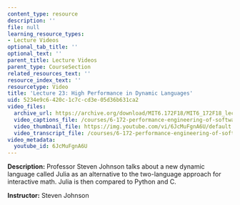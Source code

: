 ```yaml
---
content_type: resource
description: ''
file: null
learning_resource_types:
- Lecture Videos
optional_tab_title: ''
optional_text: ''
parent_title: Lecture Videos
parent_type: CourseSection
related_resources_text: ''
resource_index_text: ''
resourcetype: Video
title: 'Lecture 23: High Performance in Dynamic Languages'
uid: 5234e9c6-420c-1c7c-cd3e-05d36b631ca2
video_files:
  archive_url: https://archive.org/download/MIT6.172F18/MIT6_172F18_lecture_23_300k.mp4
  video_captions_file: /courses/6-172-performance-engineering-of-software-systems-fall-2018/7ea5ddf37ea456e693643758e5d227a9_6JcMuFgnA6U.vtt
  video_thumbnail_file: https://img.youtube.com/vi/6JcMuFgnA6U/default.jpg
  video_transcript_file: /courses/6-172-performance-engineering-of-software-systems-fall-2018/89f1081130ba65fd4f6c6a4e8b2c4f04_6JcMuFgnA6U.pdf
video_metadata:
  youtube_id: 6JcMuFgnA6U
---
```


**Description:** Professor Steven Johnson talks about a new dynamic language called Julia as an alternative to the two-language approach for interactive math. Julia is then compared to Python and C. 

**Instructor:** Steven Johnson